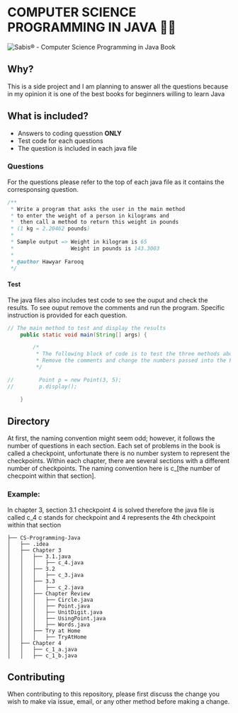 # COMPUTER SCIENCE PROGRAMMING IN JAVA 👨‍💻
![Sabis® - Computer Science Programming in Java Book ](https://i.ibb.co/GprBhjt/Group-1-1.png)



## Why?
This is a side project and I am planning to answer all the questions because in my opinion it is one of the best books for beginners willing to learn Java


## What is included?
 - Answers to coding quesstion **ONLY** 
 - Test code for each questions
 - The question is included in each java file

### Questions
For the questions please refer to the top of each java file as it contains the corresponsing question.
```java
/**
 * Write a program that asks the user in the main method
 * to enter the weight of a person in kilograms and
 *  then call a method to return this weight in pounds
 * (1 kg = 2.20462 pounds)
 *
 * Sample output => Weight in kilogram is 65
 *                  Weight in pounds is 143.3003
 *
 * @author Hawyar Farooq
 */
```

#### Test
The java files also includes test code to see the ouput and check the results. To see ouput remove the comments and run the program. Specific instruction is provided for each question.
```java
// The main method to test and display the results
    public static void main(String[] args) {

        /*
         * The following block of code is to test the three methods above.
         * Remove the comments and change the numbers passed into the Point instance.
         */

//        Point p = new Point(3, 5);
//        p.display();

    }
```

## Directory
At first, the naming convention might seem odd; however, it follows the number of questions in each section. Each set of problems in the book is called a checkpoint, unfortunate there is no number system to represent the checkpoints. Within each chapter, there are several sections with a different number of checkpoints. The naming convention here is c_[the number of checpoint within that section].

### Example:
In chapter 3, section 3.1 checkpoint 4 is solved therefore the java file is called c_4 
c stands for checkpoint and 4 represents the 4th checkpoint within that section

```
├── CS-Programming-Java
│   ├── .idea
│   ├── Chapter 3
│   │   ├── 3.1.java
│   │   │   ├── c_4.java
│   │   ├── 3.2
│   │   │   ├── c_3.java
│   │   ├── 3.3
│   │   │   ├── c_2.java
│   │   ├── Chapter Review
│   │   │   ├── Circle.java
│   │   │   ├── Point.java
│   │   │   ├── UnitDigit.java
│   │   │   ├── UsingPoint.java
│   │   │   ├── Words.java
│   │   ├── Try at Home
│   │   │   ├── TryAtHome
│   ├── Chapter 4
│   │   ├── c_1_a.java
│   │   ├── c_1_b.java
```
## Contributing
When contributing to this repository, please first discuss the change you wish to make via issue, email, or any other method before making a change.





